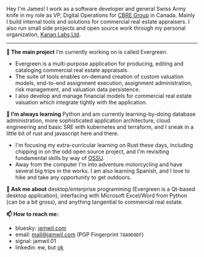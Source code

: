 Hey I'm James! I work as a software developer and general Swiss Army knife in my role as VP, Digital Operations for [CBRE Group](https://en.wikipedia.org/wiki/CBRE_Group) in Canada. Mainly I build internal tools and solutions for commercial real estate appraisers. I also run small side projects and open source work through my personal organization, [Kanan Labs Ltd](https://kananlabs.org).

---

**🔭 The main project** I’m currently working on is called Evergreen.
* Evergreen is a multi-purpose application for producing, editing and cataloging commercial real estate appraisals.
* The suite of tools enables on-demand creation of custom valuation models, end-to-end assignment execution, assignment administration, risk management, and valuation data persistence.
* I also develop and manage financial models for commercial real estate valuation which integrate tightly with the application.

**🌱 I’m always learning** Python and am currently learning-by-doing database administration, more sophisticated application architecture, cloud engineering and basic SRE with kubernetes and terraform, and I sneak in a little bit of rust and javascript here and there.
* I'm focusing my extra-curricular learning on Rust these days, including chipping in on the odd open source project, and I'm revisiting fundamental skills by way of [OSSU](https://ossu.dev).
* Away from the computer I'm into adventure motorcycling and have several big trips in the works. I am also learning Spanish, and I love to hike and take any opportunity to get outdoors.

**💬 Ask me about** desktop/enterprise programming (Evergreen is a Qt-based desktop application), interfacing with Microsoft Excel/Word from Python (can be a bit gross), and anything tangential to commercial real estate.

**📫 How to reach me:**
* bluesky: [jamwil.com](https://bsky.app/profile/jamwil.com)
* email: mail@jamwil.com (PGP Fingerprint `78A9D9DF`)
* signal: jamwil.01
* linkedin: ew, but [ok](https://www.linkedin.com/in/jamwil)

